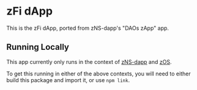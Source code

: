# zFi dApp

This is the zFi dApp, ported from zNS-dapp's "DAOs zApp" app.

## Running Locally

This app currently only runs in the context of [zNS-dapp](https://github.com/zer0-os/zNS-dapp) and [zOS](https://github.com/zer0-os/zOS).

To get this running in either of the above contexts, you will need to either build this package and import it, or use `npm link`.
